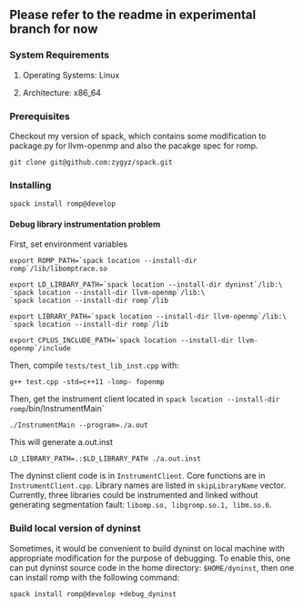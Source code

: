 ## Please refer to the readme in experimental branch for now




### System Requirements
1. Operating Systems:  Linux

2. Architecture:  x86_64

### Prerequisites
Checkout my version of spack, which contains some modification to package.py 
for llvm-openmp 
and also the pacakge spec for romp.

`git clone git@github.com:zygyz/spack.git`


### Installing
`spack install romp@develop`

#### Debug library instrumentation problem
First, set environment variables
```
export ROMP_PATH=`spack location --install-dir romp`/lib/libomptrace.so

export LD_LIRBARY_PATH=`spack location --install-dir dyninst`/lib:\
`spack location --install-dir llvm-openmp`/lib:\
`spack location --install-dir romp`/lib

export LIBRARY_PATH=`spack location --install-dir llvm-openmp`/lib:\
`spack location --install-dir romp`/lib

export CPLUS_INCLUDE_PATH=`spack location --install-dir llvm-openmp`/include
``` 
Then, compile `tests/test_lib_inst.cpp` with:
```
g++ test.cpp -std=c++11 -lomp- fopenmp
```
Then, get the instrument client located in
`spack location --install-dir romp`/bin/InstrumentMain`

```
./InstrumentMain --program=./a.out
```
This will generate a.out.inst

```
LD_LIBRARY_PATH=.:$LD_LIBRARY_PATH ./a.out.inst
```

The dyninst client code is in `InstrumentClient`. Core functions are in 
`InstrumentClient.cpp`. Library names are listed in `skipLibraryName` 
vector. Currently, three libraries could be instrumented and linked without
generating segmentation fault: `libomp.so, libgromp.so.1, libm.so.6`. 

### Build local version of dyninst

Sometimes, it would be convenient to build dyninst on local machine with 
appropriate modification for the purpose of debugging. To enable this,
one can put dyninst source code in the home directory: `$HOME/dyninst`, then
one can install romp with the following command:

```
spack install romp@develop +debug_dyninst 
```
